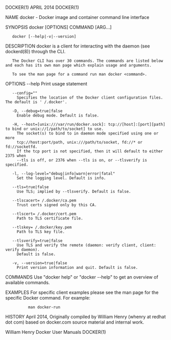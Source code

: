 DOCKER(1)                                                                                         APRIL 2014                                                                                        DOCKER(1)

NAME
       docker - Docker image and container command line interface

SYNOPSIS
       docker [OPTIONS] COMMAND [ARG...]

       docker [--help|-v|--version]

DESCRIPTION
       docker is a client for interacting with the daemon (see dockerd(8)) through the CLI.

       The Docker CLI has over 30 commands. The commands are listed below and each has its own man page which explain usage and arguments.

       To see the man page for a command run man docker <command>.

OPTIONS
       --help
         Print usage statement

       --config=""
         Specifies the location of the Docker client configuration files. The default is ' /.docker'.

       -D, --debug=true|false
         Enable debug mode. Default is false.

       -H, --host=[unix:///var/run/docker.sock]: tcp://[host]:[port][path] to bind or unix://[/path/to/socket] to use.
         The socket(s) to bind to in daemon mode specified using one or more
         tcp://host:port/path, unix:///path/to/socket, fd://* or fd://socketfd.
         If the tcp port is not specified, then it will default to either 2375 when
         --tls is off, or 2376 when --tls is on, or --tlsverify is specified.

       -l, --log-level="debug|info|warn|error|fatal"
         Set the logging level. Default is info.

       --tls=true|false
         Use TLS; implied by --tlsverify. Default is false.

       --tlscacert= /.docker/ca.pem
         Trust certs signed only by this CA.

       --tlscert= /.docker/cert.pem
         Path to TLS certificate file.

       --tlskey= /.docker/key.pem
         Path to TLS key file.

       --tlsverify=true|false
         Use TLS and verify the remote (daemon: verify client, client: verify daemon).
         Default is false.

       -v, --version=true|false
         Print version information and quit. Default is false.

COMMANDS
       Use "docker help" or "docker --help" to get an overview of available commands.

EXAMPLES
       For specific client examples please see the man page for the specific Docker command. For example:

              man docker-run

HISTORY
       April 2014, Originally compiled by William Henry (whenry at redhat dot com) based on docker.com source material and internal work.

William Henry                                                                                 Docker User Manuals                                                                                   DOCKER(1)
